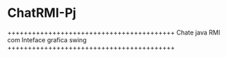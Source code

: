 # ChatRMI-Pj

+++++++++++++++++++++++++++++++++++++++++
Chate java RMI com Inteface grafica swing
+++++++++++++++++++++++++++++++++++++++++
